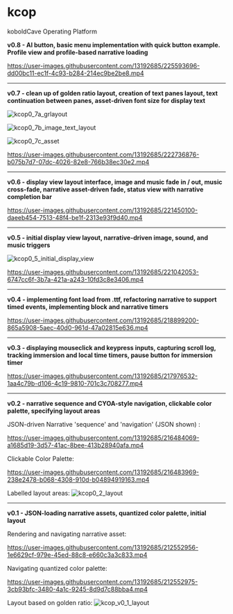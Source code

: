 # kcop
koboldCave Operating Platform

<b>v0.8 - AI button, basic menu implementation with quick button example. Profile view and profile-based narrative loading</b>

https://user-images.githubusercontent.com/13192685/225593696-dd00bc11-ec1f-4c93-b284-214ec9be2be8.mp4

---

<b>v0.7 - clean up of golden ratio layout, creation of text panes layout, text continuation between panes, asset-driven font size for display text</b>

![kcop0_7a_grlayout](https://user-images.githubusercontent.com/13192685/222736734-1179f588-f15c-4e6d-aee4-324ab5ab5fb3.png)

![kcop0_7b_image_text_layout](https://user-images.githubusercontent.com/13192685/222736828-42069a50-476c-4b6c-ba69-2f5dbe751444.png)

![kcop0_7c_asset](https://user-images.githubusercontent.com/13192685/222736854-7db2b96c-5700-48d1-ab3d-eef5c7cb8e89.png)

https://user-images.githubusercontent.com/13192685/222736876-b075b7d7-07dc-4026-82e8-766b38ec30e2.mp4

---

<b>v0.6 - display view layout interface, image and music fade in / out, music cross-fade, narrative asset-driven fade, status view with narrative completion bar</b>

https://user-images.githubusercontent.com/13192685/221450100-daeeb454-7513-48f4-be1f-2313e93f9d40.mp4

---

<b>v0.5 - initial display view layout, narrative-driven image, sound, and music triggers</b>

![kcop0_5_initial_display_view](https://user-images.githubusercontent.com/13192685/221042024-d8b84d2f-75d6-4ec3-9e56-d220e1df8695.png)

https://user-images.githubusercontent.com/13192685/221042053-6747cc6f-3b7a-421a-a243-10fd3c8e3406.mp4

---

<b>v0.4 - implementing font load from .ttf, refactoring narrative to support timed events, implementing block and narrative timers</b>

https://user-images.githubusercontent.com/13192685/218899200-865a5908-5aec-40d0-961d-47a02815e636.mp4

---

<b>v0.3 - displaying mouseclick and keypress inputs, capturing scroll log, tracking immersion and local time timers, pause button for immersion timer</b>

https://user-images.githubusercontent.com/13192685/217976532-1aa4c79b-d106-4c19-9810-701c3c708277.mp4

---

<b>v0.2 - narrative sequence and CYOA-style navigation, clickable color palette, specifying layout areas</b>

JSON-driven Narrative 'sequence' and 'navigation' (JSON shown) :

https://user-images.githubusercontent.com/13192685/216484069-a1685d19-3d57-41ac-8bee-413b28940afa.mp4

Clickable Color Palette:

https://user-images.githubusercontent.com/13192685/216483969-238e2478-b068-4308-910d-b04894919163.mp4

Labelled layout areas:
![kcop0_2_layout](https://user-images.githubusercontent.com/13192685/216483815-e14f6b94-bb29-46cc-b8dd-434366d5c456.png)

---

<b>v0.1 - JSON-loading narrative assets, quantized color palette, initial layout</b>

Rendering and navigating narrative asset:

https://user-images.githubusercontent.com/13192685/212552956-1e6629cf-979e-45ed-88c8-e660c3a3c833.mp4

Navigating quantized color palette:

https://user-images.githubusercontent.com/13192685/212552975-3cb93bfc-3480-4a1c-9245-8d9d7c88bba4.mp4

Layout based on golden ratio:
![kcop_v0_1_layout](https://user-images.githubusercontent.com/13192685/212552992-1388fb94-8414-4eda-9ee6-dd7e95cee547.png)
